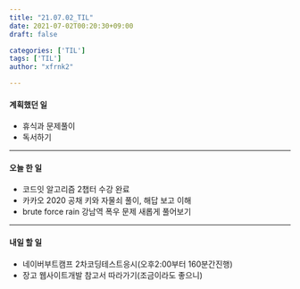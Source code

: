 ```yaml
---
title: "21.07.02_TIL"
date: 2021-07-02T00:20:30+09:00
draft: false

categories: ['TIL']
tags: ['TIL']
author: "xfrnk2"

---
```

#### 계획했던 일
+ 휴식과 문제풀이
+ 독서하기
---
#### 오늘 한 일
+ 코드잇 알고리즘 2챕터 수강 완료
+ 카카오 2020 공채 키와 자물쇠 풀이, 해답 보고 이해
+ brute force rain 강남역 폭우 문제 새롭게 풀어보기

---
#### 내일 할 일 
+ 네이버부트캠프 2차코딩테스트응시(오후2:00부터 160분간진행)
+ 장고 웹사이트개발 참고서 따라가기(조금이라도 좋으니)